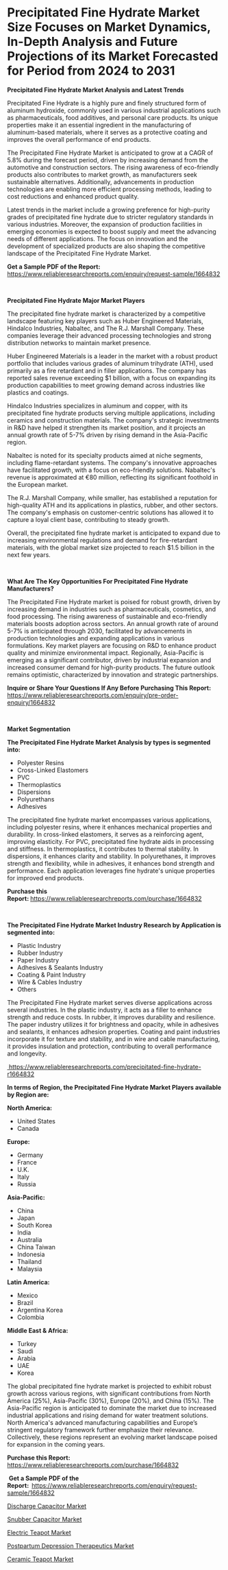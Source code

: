 <p><h1>Precipitated Fine Hydrate Market Size Focuses on Market Dynamics, In-Depth Analysis and Future Projections of its Market Forecasted for Period from 2024 to 2031</h1></p><p><strong>Precipitated Fine Hydrate Market Analysis and Latest Trends</strong></p>
<p><p>Precipitated Fine Hydrate is a highly pure and finely structured form of aluminum hydroxide, commonly used in various industrial applications such as pharmaceuticals, food additives, and personal care products. Its unique properties make it an essential ingredient in the manufacturing of aluminum-based materials, where it serves as a protective coating and improves the overall performance of end products.</p><p>The Precipitated Fine Hydrate Market is anticipated to grow at a CAGR of 5.8% during the forecast period, driven by increasing demand from the automotive and construction sectors. The rising awareness of eco-friendly products also contributes to market growth, as manufacturers seek sustainable alternatives. Additionally, advancements in production technologies are enabling more efficient processing methods, leading to cost reductions and enhanced product quality.</p><p>Latest trends in the market include a growing preference for high-purity grades of precipitated fine hydrate due to stricter regulatory standards in various industries. Moreover, the expansion of production facilities in emerging economies is expected to boost supply and meet the advancing needs of different applications. The focus on innovation and the development of specialized products are also shaping the competitive landscape of the Precipitated Fine Hydrate Market.</p></p>
<p><strong>Get a Sample PDF of the Report:&nbsp;</strong> <a href="https://www.reliableresearchreports.com/enquiry/request-sample/1664832?utm_campaign=123&utm_medium=2&utm_source=Github&utm_content=ia&utm_term=29092024&utm_id=precipitated-fine-hydrate">https://www.reliableresearchreports.com/enquiry/request-sample/1664832</a></p>
<p>&nbsp;</p>
<p><strong>Precipitated Fine Hydrate Major Market Players</strong></p>
<p><p>The precipitated fine hydrate market is characterized by a competitive landscape featuring key players such as Huber Engineered Materials, Hindalco Industries, Nabaltec, and The R.J. Marshall Company. These companies leverage their advanced processing technologies and strong distribution networks to maintain market presence.</p><p>Huber Engineered Materials is a leader in the market with a robust product portfolio that includes various grades of aluminum trihydrate (ATH), used primarily as a fire retardant and in filler applications. The company has reported sales revenue exceeding $1 billion, with a focus on expanding its production capabilities to meet growing demand across industries like plastics and coatings.</p><p>Hindalco Industries specializes in aluminum and copper, with its precipitated fine hydrate products serving multiple applications, including ceramics and construction materials. The company's strategic investments in R&D have helped it strengthen its market position, and it projects an annual growth rate of 5-7% driven by rising demand in the Asia-Pacific region.</p><p>Nabaltec is noted for its specialty products aimed at niche segments, including flame-retardant systems. The company's innovative approaches have facilitated growth, with a focus on eco-friendly solutions. Nabaltec's revenue is approximated at €80 million, reflecting its significant foothold in the European market.</p><p>The R.J. Marshall Company, while smaller, has established a reputation for high-quality ATH and its applications in plastics, rubber, and other sectors. The company's emphasis on customer-centric solutions has allowed it to capture a loyal client base, contributing to steady growth.</p><p>Overall, the precipitated fine hydrate market is anticipated to expand due to increasing environmental regulations and demand for fire-retardant materials, with the global market size projected to reach $1.5 billion in the next few years.</p></p>
<p>&nbsp;</p>
<p><strong>What Are The Key Opportunities For Precipitated Fine Hydrate Manufacturers?</strong></p>
<p><p>The Precipitated Fine Hydrate market is poised for robust growth, driven by increasing demand in industries such as pharmaceuticals, cosmetics, and food processing. The rising awareness of sustainable and eco-friendly materials boosts adoption across sectors. An annual growth rate of around 5-7% is anticipated through 2030, facilitated by advancements in production technologies and expanding applications in various formulations. Key market players are focusing on R&D to enhance product quality and minimize environmental impact. Regionally, Asia-Pacific is emerging as a significant contributor, driven by industrial expansion and increased consumer demand for high-purity products. The future outlook remains optimistic, characterized by innovation and strategic partnerships.</p></p>
<p><strong>Inquire or Share Your Questions If Any Before Purchasing This Report:</strong> <a href="https://www.reliableresearchreports.com/enquiry/pre-order-enquiry/1664832?utm_campaign=123&utm_medium=2&utm_source=Github&utm_content=ia&utm_term=29092024&utm_id=precipitated-fine-hydrate">https://www.reliableresearchreports.com/enquiry/pre-order-enquiry/1664832</a></p>
<p>&nbsp;</p>
<p><strong>Market Segmentation</strong></p>
<p><strong>The Precipitated Fine Hydrate Market Analysis by types is segmented into:</strong></p>
<p><ul><li>Polyester Resins</li><li>Cross-Linked Elastomers</li><li>PVC</li><li>Thermoplastics</li><li>Dispersions</li><li>Polyurethans</li><li>Adhesives</li></ul></p>
<p><p>The precipitated fine hydrate market encompasses various applications, including polyester resins, where it enhances mechanical properties and durability. In cross-linked elastomers, it serves as a reinforcing agent, improving elasticity. For PVC, precipitated fine hydrate aids in processing and stiffness. In thermoplastics, it contributes to thermal stability. In dispersions, it enhances clarity and stability. In polyurethanes, it improves strength and flexibility, while in adhesives, it enhances bond strength and performance. Each application leverages fine hydrate's unique properties for improved end products.</p></p>
<p><strong>Purchase this Report:&nbsp;</strong><a href="https://www.reliableresearchreports.com/purchase/1664832?utm_campaign=123&utm_medium=2&utm_source=Github&utm_content=ia&utm_term=29092024&utm_id=precipitated-fine-hydrate">https://www.reliableresearchreports.com/purchase/1664832</a></p>
<p>&nbsp;</p>
<p><strong>The Precipitated Fine Hydrate Market Industry Research by Application is segmented into:</strong></p>
<p><ul><li>Plastic Industry</li><li>Rubber Industry</li><li>Paper Industry</li><li>Adhesives & Sealants Industry</li><li>Coating & Paint Industry</li><li>Wire & Cables Industry</li><li>Others</li></ul></p>
<p><p>The Precipitated Fine Hydrate market serves diverse applications across several industries. In the plastic industry, it acts as a filler to enhance strength and reduce costs. In rubber, it improves durability and resilience. The paper industry utilizes it for brightness and opacity, while in adhesives and sealants, it enhances adhesion properties. Coating and paint industries incorporate it for texture and stability, and in wire and cable manufacturing, it provides insulation and protection, contributing to overall performance and longevity.</p></p>
<p><a href="https://www.reliableresearchreports.com/precipitated-fine-hydrate-r1664832?utm_campaign=123&utm_medium=2&utm_source=Github&utm_content=ia&utm_term=29092024&utm_id=precipitated-fine-hydrate">&nbsp;https://www.reliableresearchreports.com/precipitated-fine-hydrate-r1664832</a></p>
<p><strong>In terms of Region, the Precipitated Fine Hydrate Market Players available by Region are:</strong></p>
<p>
    <p> <strong> North America: </strong>
        <ul>
            <li>United States</li>
            <li>Canada</li>
        </ul>
        </p> 
    <p> <strong> Europe: </strong>
        <ul>
            <li>Germany</li>
            <li>France</li>
            <li>U.K.</li>
            <li>Italy</li>
            <li>Russia</li>
        </ul>
        </p> 
    <p> <strong> Asia-Pacific: </strong>
        <ul>
            <li>China</li>
            <li>Japan</li>
            <li>South Korea</li>
            <li>India</li>
            <li>Australia</li>
            <li>China Taiwan</li>
            <li>Indonesia</li>
            <li>Thailand</li>
            <li>Malaysia</li>
        </ul>
        </p> 
    <p> <strong> Latin America: </strong>
        <ul>
            <li>Mexico</li>
            <li>Brazil</li>
            <li>Argentina Korea</li>
            <li>Colombia</li>
        </ul>
        </p> 
    <p> <strong> Middle East & Africa: </strong>
        <ul>
            <li>Turkey</li>
            <li>Saudi</li>
            <li>Arabia</li>
            <li>UAE</li>
            <li>Korea</li>
        </ul>
    </p>
    </p>
<p><p>The global precipitated fine hydrate market is projected to exhibit robust growth across various regions, with significant contributions from North America (25%), Asia-Pacific (30%), Europe (20%), and China (15%). The Asia-Pacific region is anticipated to dominate the market due to increased industrial applications and rising demand for water treatment solutions. North America's advanced manufacturing capabilities and Europe’s stringent regulatory framework further emphasize their relevance. Collectively, these regions represent an evolving market landscape poised for expansion in the coming years.</p></p>
<p><strong>Purchase this Report: </strong><a href="https://www.reliableresearchreports.com/purchase/1664832?utm_campaign=123&utm_medium=2&utm_source=Github&utm_content=ia&utm_term=29092024&utm_id=precipitated-fine-hydrate">https://www.reliableresearchreports.com/purchase/1664832</a></p>
<p>&nbsp;<strong>Get a Sample PDF of the Report:&nbsp;&nbsp;</strong><a href="https://www.reliableresearchreports.com/enquiry/request-sample/1664832?utm_campaign=123&utm_medium=2&utm_source=Github&utm_content=ia&utm_term=29092024&utm_id=precipitated-fine-hydrate">https://www.reliableresearchreports.com/enquiry/request-sample/1664832</a></p>
<p><strong></strong></p>
<p><p><a href="https://issuu.com/reportprime-2/docs/discharge-capacitor-market-size-203_8ac543c18a1edc?utm_campaign=123&utm_medium=2&utm_source=Github&utm_content=ia&utm_term=29092024&utm_id=precipitated-fine-hydrate">Discharge Capacitor Market</a></p><p><a href="https://issuu.com/reportprime-2/docs/snubber-capacitor-market-size-2030._8b887d7b2ad93c?utm_campaign=123&utm_medium=2&utm_source=Github&utm_content=ia&utm_term=29092024&utm_id=precipitated-fine-hydrate">Snubber Capacitor Market</a></p><p><a href="https://www.linkedin.com/pulse/global-electric-teapot-market-size-share-analysis-product-0brbc?utm_campaign=123&utm_medium=2&utm_source=Github&utm_content=ia&utm_term=29092024&utm_id=precipitated-fine-hydrate">Electric Teapot Market</a></p><p><a href="https://github.com/RoseBoyd475/Market-Research-Report-List-1/blob/main/postpartum-depression-therapeutics-market.md?utm_campaign=123&utm_medium=2&utm_source=Github&utm_content=ia&utm_term=29092024&utm_id=precipitated-fine-hydrate">Postpartum Depression Therapeutics Market</a></p><p><a href="https://www.linkedin.com/pulse/market-forecasting-change-global-ceramic-teapot-dynamics-yawff?utm_campaign=123&utm_medium=2&utm_source=Github&utm_content=ia&utm_term=29092024&utm_id=precipitated-fine-hydrate">Ceramic Teapot Market</a></p></p>